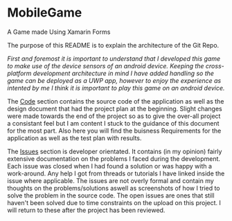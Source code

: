 # MobileGame
A Game made Using Xamarin Forms

The purpose of this README is to explain the architecture of the Git Repo.

*First and foremost it is important to understand that I developed this game to make use of the device sensors of an android device.
Keeping the cross-platform development architecture in mind I have added handling so the game can be deployed as a UWP app, however to enjoy the experience as intented by me I think it is important to play this game on an android device.* 

The [Code](https://github.com/cormacmchale/MobileGame) section contains the source code of the application as well as the design document
that had the project plan at the beginning. Slight changes were made towards the end of the project so as to give the over-all project
a consistant feel but I am content I stuck to the guidance of this document for the most part. Also here you will find the buisness Requirements for the application as well as the test plan with results.

The [Issues](https://github.com/cormacmchale/MobileGame/issues) section is developer orientated. It contains (in my opinion) fairly extensive documentation on the problems I faced during the development. Each issue was closed when I had found a solution or was happy with a work-around. Any help I got from threads or tutorials I have linked inside the issue where applicable. The issues are not overly formal and contain my thoughts on the problems/solutions aswell as screenshots of how I tried to solve the problem in the source code. The open issues are ones that still haven't been solved due to time constraints on the upload on this project. I will return to these after the project has been reviewed.

